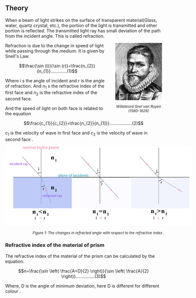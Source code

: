 ## Theory

When a beam of light strikes on the surface of transparent material(Glass, water, quartz crystal, etc.), the portion of the light is transmitted and other portion is reflected. The transmitted light ray has small deviation of the path from the incident angle. This is called refraction.

<div style="float: right; margin-left: 20px;"> <img src="./images/figure1.jpg" alt="Figure 1" style="max-width: 150px; height: auto;"> <p style="text-align: center; font-size: smaller; font-style: italic;">Willebrord Snel van Royen <br>(1580-1626)</p> </div>

 Refraction is due to the change in speed of light while passing through the medium. It is given by Snell's Law.

 $$\frac{\sin (i)}{\sin (r)}=\frac{n_{2}}{n_{1}}.............(1)$$

Where i s the angle of incident and r is the angle of refraction. And $n_{1}$ s the refractive index of the first face and $n_{2}$ is the refractive index of the second face.
 
And the speed of light on both face is related to the equation

$$\frac{c_{1}}{c_{2}}=\frac{n_{2}}{n_{1]}}..................(2)$$

$c_{1}$ is the velocity of wave in first face and $c_{2}$ is the velocity of wave in second face .



<div style="display: block; margin-left: auto; margin-right: auto; text-align: center; width: fit-content;">
<img src="./images/figure2.jpg" alt="Figure 2" style="max-width: 600px; height: auto;">
<p style="text-align: center; font-size: smaller; font-style: italic;">Figure 1: The changes in refracted angle with respect to the refractive index . </p>
</div>

### Refractive index of the material of prism

 The refractive index of the material of the prism can be calculated by the equation.

 $$n=\frac{\sin \left( \frac{A+D}{2} \right)}{\sin \left( \frac{A}{2} \right)}...............(3)$$
 
 Where, D is the angle of minimum deviation, here D is different for different colour .

 
